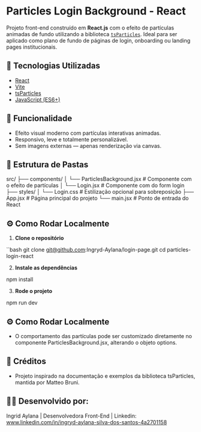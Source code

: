 # Particles Login Background - React

Projeto front-end construído em **React.js** com o efeito de partículas animadas de fundo utilizando a biblioteca [`tsParticles`](https://particles.js.org/). Ideal para ser aplicado como plano de fundo de páginas de login, onboarding ou landing pages institucionais.

## 🚀 Tecnologias Utilizadas

- [React](https://reactjs.org/)
- [Vite](https://vitejs.dev/)
- [tsParticles](https://particles.js.org/)
- [JavaScript (ES6+)](https://developer.mozilla.org/pt-BR/docs/Web/JavaScript)

## 🎯 Funcionalidade

- Efeito visual moderno com partículas interativas animadas.
- Responsivo, leve e totalmente personalizável.
- Sem imagens externas — apenas renderização via canvas.

## 📂 Estrutura de Pastas

src/
├── components/
│ └── ParticlesBackground.jsx # Componente com o efeito de partículas
│ └── Login.jsx # Componente com do form login
├── styles/
│ └── Login.css # Estilização opcional para sobreposição
├── App.jsx # Página principal do projeto
└── main.jsx # Ponto de entrada do React


## ⚙️ Como Rodar Localmente

1. **Clone o repositório**

``bash
git clone git@github.com:Ingryd-Aylana/login-page.git
cd particles-login-react

2. **Instale as dependências**

npm install

3. **Rode o projeto** 

npm run dev

## ⚙️ Como Rodar Localmente

 - O comportamento das partículas pode ser customizado diretamente no componente ParticlesBackground.jsx, alterando o objeto options.

 ## 🧠 Créditos
- Projeto inspirado na documentação e exemplos da biblioteca tsParticles, mantida por Matteo Bruni.

## 🧑‍💻 Desenvolvido por:

Ingrid Aylana | Desenvolvedora Front-End | Linkedin: www.linkedin.com/in/ingryd-aylana-silva-dos-santos-4a2701158